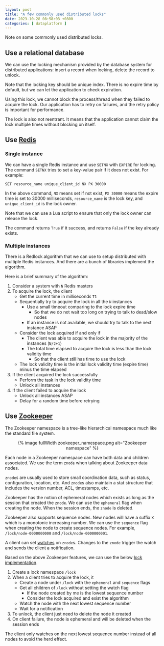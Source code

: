 ```yaml
---
layout: post
title: "A few commonly used distributed locks"
date: 2023-10-28 08:58:03 +0800
categories: [ dataplatform ]
---
```


Note on some commonly used distributed locks.

<!-- more -->

## Use a relational database

We can use the locking mechanism provided by the database system for distributed applications: insert a record when locking, delete the record to unlock.

Note that the locking key should be unique index.
There is no expire time by default, but we can let the application to check expiration.

Using this lock, we cannot block the process/thread when they failed to acquire the lock.
Our application has to retry on failures, and the retry policy is important for performance.

The lock is also not reentrant.
It means that the application cannot claim the lock multiple times without blocking on itself.

## Use [Redis][redis-distributed-lock]

### Single instance

We can have a single Redis instance and use `SETNX` with `EXPIRE` for locking.
The command `SETNX` tries to set a key-value pair if it does not exist.
For example:

``` text
SET resource_name unique_client_id NX PX 30000
```

In the above command,
`NX` means set if not exist,
`PX 30000` means the expire time is set to 30000 milliseconds,
`resource_name` is the lock key,
and `unique_client_id` is the lock owner.

Note that we can use a Lua script to ensure that only the lock owner can release the lock.

The command returns `True` if it success,
and returns `False` if the key already exists.

### Multiple instances

There is a Redlock algorithm that we can use to setup distributed with multiple Redis instances.
And there are a bunch of libraries implement the algorithm.

Here is a brief summary of the algorithm:

1. Consider a system with `N` Redis masters
2. To acquire the lock, the client
    * Get the current time in milliseconds `T1`
    * Sequentially try to acquire the lock in all the `N` instances
        - Use a small timeout comparing to the lock expire time
            * So that we do not wait too long on trying to talk to dead/slow nodes
        - If an instance is not available, we should try to talk to the next instance ASAP
    * Consider the lock acquired if and only if
        - The client was able to acquire the lock in the majority of the instances (`N/2+1`)
        - The total time elapsed to acquire the lock is less than the lock validity time
            * So that the client still has time to use the lock
    * The lock validity time is the initial lock validity time (expire time) minus the time elapsed
3. If the client acquired the lock successfully
    * Perform the task in the lock validity time
    * Unlock all instances
4. If the client failed to acquire the lock
    * Unlock all instances ASAP
    * Delay for a random time before retrying

## Use [Zookeeper][zookeeper]

The Zookeeper namespace is a tree-like hierarchical namespace much like the standard file system.

<center>
{% image fullWidth zookeeper_namespace.png alt="Zookeeper namespace" %}
</center>

Each node in a Zookeeper namespace can have both data and children associated.
We use the term `znode` when talking about Zookeeper data nodes.

`znode`s are usually used to store small coordination data, such as status, configuration, location, etc.
And `znode`s also maintain a stat structure that includes the version number, ACL, timestamps, etc.

Zookeeper has the notion of ephemeral nodes which exists as long as the session that created the `znode`.
We can use the `ephemeral` flag when creating the node. When the session ends, the `znode` is deleted.

Zookeeper also supports sequence nodes.
New nodes will have a suffix `X` which is a monotonic increasing number.
We can use the `sequence` flag when creating the node to create sequence nodes.
For example, `/lock/node-0000000000` and `/lock/node-0000000001`.

A client can set [watches][zookeeper-watches] on `znode`s.
Changes to the `znode` trigger the watch and sends the client a notification.

Based on the above Zookeeper features, we can use the below [lock implementation][zookeeper-lock].

1. Create a lock namespace `/lock`
2. When a client tries to acquire the lock, it
    * Create a node under `/lock` with the `ephemeral` and `sequence` flags
    * Get all children of `/lock` without setting the watch flag
        - If the node created by me is the lowest sequence number
        - Consider the lock acquired and exist the algorithm
    * Watch the node with the next lowest sequence number
    * Wait for a notification
3. To unlock, the client just need to delete the node it created
4. On client failure, the node is ephemeral and will be deleted when the session ends

The client only watches on the next lowest sequence number instead of all nodes to avoid the herd effect.


[redis-distributed-lock]:   https://redis.io/docs/manual/patterns/distributed-locks/
[zookeeper]:                https://zookeeper.apache.org/doc/r3.1.2/zookeeperOver.html
[zookeeper-watches]:        https://zookeeper.apache.org/doc/current/zookeeperProgrammers.html#ch_zkWatches
[zookeeper-lock]:           https://zookeeper.apache.org/doc/r3.1.2/recipes.html#sc_recipes_Locks


